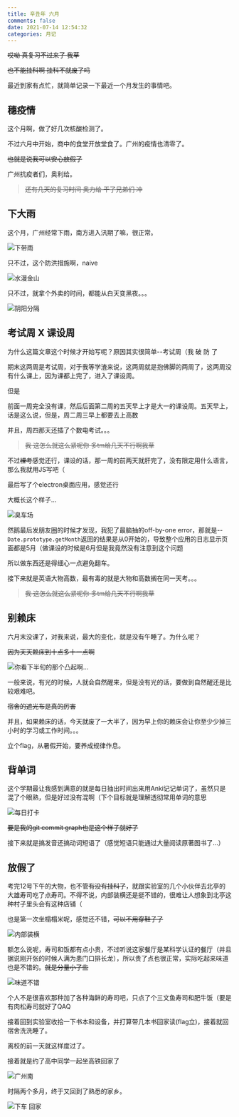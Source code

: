 ```yaml
---
title: 辛丑年 六月
comments: false
date: 2021-07-14 12:54:32
categories: 月记
---
```


~~哎呦 真复习不过来了 我草~~

~~也不能挂科啊 挂科不就废了吗~~

<!-- more -->

最近到家有点忙，就简单记录一下最近一个月发生的事情吧。

## 穗疫情

这个月啊，做了好几次核酸检测了。

不过六月中开始，商中的食堂开放堂食了。广州的疫情也清零了。

~~也就是说我可以安心放假了~~

广州抗疫者们，奥利给。

> ~~还有几天的复习时间 奥力给 干了兄弟们 冲~~

## 下大雨

这个月，广州经常下雨，南方进入汛期了嘛，很正常。

![下带雨](./20210616_123103.jpg)

只不过，这个防洪措施啊，naive

![水漫金山](./1622545057301.jpg)

只不过，就拿个外卖的时间，都能从白天变黑夜。。。

![阴阳分隔](./20210602_184303.jpg)

## 考试周 X 课设周

为什么这篇文章这个时候才开始写呢？原因其实很简单--考试周（我 破 防 了

期末这两周是考试周，对于我等学渣来说，这两周就是抱佛脚的两周了，这两周没有什么课上，因为课都上完了，进入了课设周。

但是

前面一周完全没有课，然后后面第二周的五天早上才是大一的课设周。五天早上，话是这么说，但是，周二周三早上都要去上高数

并且，周四那天还插了个数电考试。。。

> ~~我 这怎么就这么紧呢你 多tm给几天不行啊我草~~

不过~~裸考~~感觉还行，课设的话，那一周的前两天就肝完了，没有限定用什么语言，那么我就用JS写吧（

最后写了个electron桌面应用，感觉还行

大概长这个样子...

![臭车场](./course_design.png)

然鹅最后发朋友圈的时候才发现，我犯了最脑抽的off-by-one error，那就是--`Date.prototype.getMonth`返回的结果是从0开始的，导致整个应用的日志显示页面都是5月（做课设的时候是6月但是我竟然没有注意到这个问题

所以做东西还是得细心一点避免翻车。

接下来就是英语大物高数，最有毒的就是大物和高数搁在同一天考。。。

> ~~我 这怎么就这么紧呢你 多tm给几天不行啊我草~~

## 别赖床

六月末没课了，对我来说，最大的变化，就是没有午睡了。为什么呢？

~~因为天天赖床到十点多十一点啊~~

![你看下半旬的那个凸起啊...](./Screenshot_Samsung_Health.jpg)

一般来说，有光的时候，人就会自然醒来，但是没有光的话，要做到自然醒还是比较艰难吧。

~~宿舍的遮光布是真的厉害~~

并且，如果赖床的话，今天就废了一大半了，因为早上你的赖床会让你至少少掉三小时的学习或工作时间。。。

立个flag，从暑假开始，要养成规律作息。

## 背单词

这个学期最让我感到满意的就是每日抽出时间出来用Anki记记单词了，虽然只是混了个眼熟，但是好过没有混啊（下个目标就是理解透彻常用单词的意思

![每日打卡](./anki_stat.png)

~~要是我的git commit graph也是这个样子就好了~~

接下来就是搞发音还搞动词短语了（感觉短语只能通过大量阅读原著图书了...）

## 放假了

考完12号下午的大物，也不管~~有没有挂科了~~，就跟实验室的几个小伙伴去北亭的大雄寿司吃了点寿司。不得不说，内部装横还是挺不错的，很难让人想象到北亭这种村子里头会有这种店铺（

也是第一次坐榻榻米呢，感觉还不错，~~可以不用穿鞋子了~~

![内部装横](./20210712_170413.jpg)

额怎么说呢，寿司和饭都有点小贵，不过听说这家餐厅是某科学认证的餐厅（并且据说刚开张的时候人满为患门口排长龙），所以贵了点也很正常，实际吃起来味道也是不错的。~~就是分量小了些~~

![味道不错](./20210712_173052.jpg)

个人不是很喜欢那种加了各种海鲜的寿司吧，只点了个三文鱼寿司和肥牛饭（要是有肉松寿司就好了QAQ

接着回到实验室收拾一下书本和设备，并打算带几本书回家读(flag立)，接着就回宿舍洗洗睡了。

离校的前一天就这样度过了。

接着就是约了高中同学一起坐高铁回家了

![广州南](./20210713_125650.jpg)

时隔两个多月，终于又回到了熟悉的家乡。

![下车 回家](./20210713_145449.jpg)
